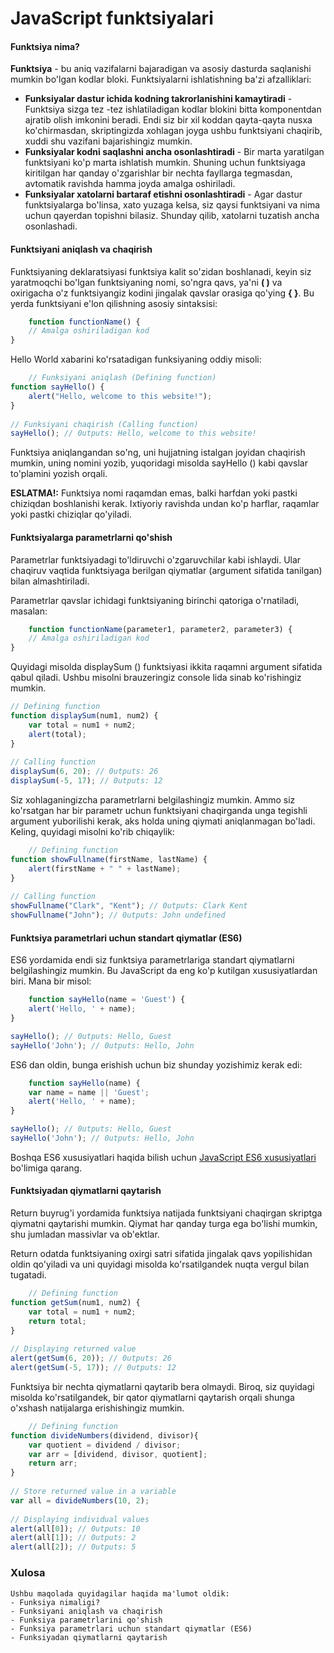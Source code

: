 # JavaScript funktsiyalari

#### Funktsiya nima?

**Funktsiya** - bu aniq vazifalarni bajaradigan va asosiy dasturda saqlanishi mumkin bo'lgan kodlar bloki. Funktsiyalarni ishlatishning ba'zi afzalliklari:

<ul>
    <li>
        <b>Funksiyalar dastur ichida kodning takrorlanishini kamaytiradi</b> - Funktsiya sizga tez -tez ishlatiladigan kodlar blokini bitta komponentdan ajratib olish imkonini beradi. Endi siz bir xil koddan qayta-qayta nusxa ko'chirmasdan, skriptingizda xohlagan joyga ushbu funktsiyani chaqirib, xuddi shu vazifani bajarishingiz mumkin.
        </li>
    <li>
         <b>Funksiyalar kodni saqlashni ancha osonlashtiradi</b> - Bir marta yaratilgan funktsiyani ko'p marta ishlatish mumkin. Shuning uchun funktsiyaga kiritilgan har qanday o'zgarishlar bir nechta fayllarga tegmasdan, avtomatik ravishda hamma joyda amalga oshiriladi.
    </li>
    <li>
        <b>Funksiyalar xatolarni bartaraf etishni osonlashtiradi</b> - Agar dastur funktsiyalarga bo'linsa, xato yuzaga kelsa, siz qaysi funktsiyani va nima uchun qayerdan topishni bilasiz. Shunday qilib, xatolarni tuzatish ancha osonlashadi.
    </li>
</ul>

#### Funktsiyani aniqlash va chaqirish

Funktsiyaning deklaratsiyasi funktsiya kalit so'zidan boshlanadi, keyin siz yaratmoqchi bo'lgan funktsiyaning nomi, so'ngra qavs, ya'ni **( )** va oxirigacha o'z funktsiyangiz kodini jingalak qavslar orasiga qo'ying **{ }**. Bu yerda funktsiyani e'lon qilishning asosiy sintaksisi:

```js
    function functionName() {
    // Amalga oshiriladigan kod
}
```
Hello World xabarini ko'rsatadigan funksiyaning oddiy misoli:

```js
    // Funksiyani aniqlash (Defining function)
function sayHello() {
    alert("Hello, welcome to this website!");
}
 
// Funksiyani chaqirish (Calling function)
sayHello(); // 0utputs: Hello, welcome to this website!
```

Funktsiya aniqlangandan so'ng, uni hujjatning istalgan joyidan chaqirish  mumkin, uning nomini yozib, yuqoridagi misolda sayHello () kabi qavslar to'plamini yozish orqali.

**ESLATMA!:** Funktsiya nomi raqamdan emas, balki harfdan yoki pastki chiziqdan boshlanishi kerak. Ixtiyoriy ravishda undan ko'p harflar, raqamlar yoki pastki chiziqlar qo'yiladi. 

#### Funktsiyalarga parametrlarni qo'shish

 Parametrlar funktsiyadagi to'ldiruvchi o'zgaruvchilar kabi ishlaydi. Ular chaqiruv vaqtida funktsiyaga berilgan qiymatlar (argument sifatida tanilgan) bilan almashtiriladi.

Parametrlar qavslar ichidagi funktsiyaning birinchi qatoriga o'rnatiladi, masalan:

```js
    function functionName(parameter1, parameter2, parameter3) {
    // Amalga oshiriladigan kod
}
```

Quyidagi misolda displaySum () funktsiyasi ikkita raqamni argument sifatida qabul qiladi. Ushbu misolni brauzeringiz console lida sinab ko'rishingiz mumkin.

```js
// Defining function
function displaySum(num1, num2) {
    var total = num1 + num2;
    alert(total);
}
 
// Calling function
displaySum(6, 20); // 0utputs: 26
displaySum(-5, 17); // 0utputs: 12
```

Siz xohlaganingizcha parametrlarni belgilashingiz mumkin. Ammo siz ko'rsatgan har bir parametr uchun funktsiyani chaqirganda unga tegishli argument yuborilishi kerak, aks holda uning qiymati aniqlanmagan bo'ladi. Keling, quyidagi misolni ko'rib chiqaylik:

```js
    // Defining function
function showFullname(firstName, lastName) {
    alert(firstName + " " + lastName);
}
 
// Calling function
showFullname("Clark", "Kent"); // 0utputs: Clark Kent
showFullname("John"); // 0utputs: John undefined
```

#### Funktsiya parametrlari uchun standart qiymatlar (ES6)

ES6 yordamida endi siz funktsiya parametrlariga standart qiymatlarni belgilashingiz mumkin. Bu JavaScript da eng ko'p kutilgan xususiyatlardan biri. Mana bir misol:

```js
    function sayHello(name = 'Guest') {
    alert('Hello, ' + name);
}

sayHello(); // 0utputs: Hello, Guest
sayHello('John'); // 0utputs: Hello, John
```
ES6 dan oldin, bunga erishish uchun biz shunday yozishimiz kerak edi:

```js
    function sayHello(name) {
    var name = name || 'Guest'; 
    alert('Hello, ' + name);
}

sayHello(); // 0utputs: Hello, Guest
sayHello('John'); // 0utputs: Hello, John
```
Boshqa ES6 xususiyatlari haqida bilish uchun <a href="https://www.tutorialrepublic.com/javascript-tutorial/javascript-es6-features.php"> JavaScript ES6 xususiyatlari </a> bo'limiga qarang.

#### Funktsiyadan qiymatlarni qaytarish

Return buyrug'i yordamida funktsiya natijada funktsiyani chaqirgan skriptga qiymatni qaytarishi mumkin. Qiymat har qanday turga ega bo'lishi mumkin, shu jumladan massivlar va ob'ektlar.

Return odatda funktsiyaning oxirgi satri sifatida jingalak qavs yopilishidan oldin qo'yiladi va uni quyidagi misolda ko'rsatilgandek nuqta vergul bilan tugatadi.

```js
    // Defining function
function getSum(num1, num2) {
    var total = num1 + num2;
    return total;
}
 
// Displaying returned value
alert(getSum(6, 20)); // 0utputs: 26
alert(getSum(-5, 17)); // 0utputs: 12
```
Funktsiya bir nechta qiymatlarni qaytarib bera olmaydi. Biroq, siz quyidagi misolda ko'rsatilgandek, bir qator qiymatlarni qaytarish orqali shunga o'xshash natijalarga erishishingiz mumkin.

```js
    // Defining function
function divideNumbers(dividend, divisor){
    var quotient = dividend / divisor;
    var arr = [dividend, divisor, quotient];
    return arr;
}
 
// Store returned value in a variable
var all = divideNumbers(10, 2);
 
// Displaying individual values
alert(all[0]); // 0utputs: 10
alert(all[1]); // 0utputs: 2
alert(all[2]); // 0utputs: 5
```

### Xulosa
    
    Ushbu maqolada quyidagilar haqida ma'lumot oldik:
    - Funksiya nimaligi?
    - Funksiyani aniqlash va chaqirish
    - Funksiya parametrlarini qo'shish
    - Funksiya parametrlari uchun standart qiymatlar (ES6)
    - Funksiyadan qiymatlarni qaytarish

